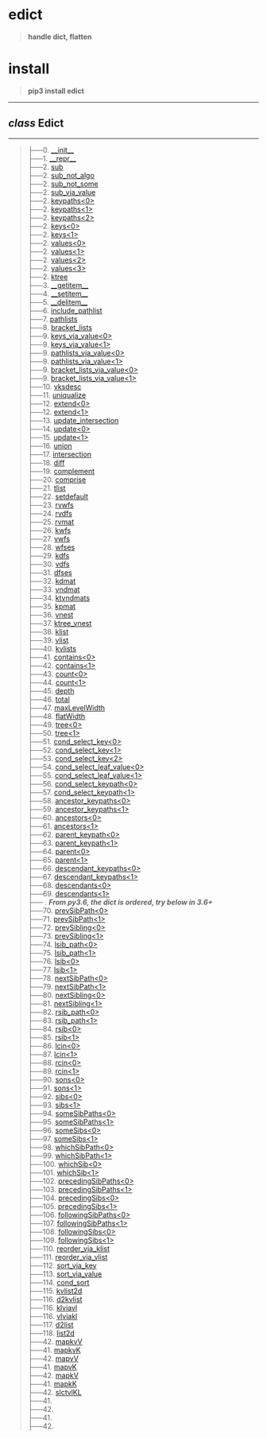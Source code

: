 # edict

>__handle dict, flatten__

# install 

>__pip3 install edict__

-----------------------------------------------------------------------

## _class_ Edict
-----------------------------------------------------------------------
>├──0. [\_\_init\_\_](edict/Images/__init__.0.png) <br>
├──1. [\_\_repr\_\_](edict/Images/__repr__.0.png)  <br>
├──2. [sub](edict/Images/sub.0.png) <br>
├──2. [sub_not_algo](edict/Images/sub.0.png) <br>
├──2. [sub_not_some](edict/Images/sub.0.png) <br>
├──2. [sub_via_value](edict/Images/sub_via_value.0.png) <br>
├──2. [keypaths\<0\>](edict/Images/keypaths.0.png)  <br>
├──2. [keypaths\<1\>](edict/Images/keypaths.1.png)  <br>
├──2. [keypaths\<2\>](edict/Images/keypaths.2.png)  <br>
├──2. [keys\<0\>](edict/Images/keys.0.png)  <br>
├──2. [keys\<1\>](edict/Images/keys.1.png)  <br>
├──2. [values\<0\>](edict/Images/values.0.png)  <br>
├──2. [values\<1\>](edict/Images/values.1.png)  <br>
├──2. [values\<2\>](edict/Images/values.2.png)  <br>
├──2. [values\<3\>](edict/Images/values.3.png)  <br>
├──2. [ktree](edict/Images/ktree.0.png)  <br>
├──3. [\_\_getitem\_\_](edict/Images/__getitem__.0.png)  <br>
├──4. [\_\_setitem\_\_](edict/Images/__setitem__.0.png)  <br>
├──5. [\_\_delitem\_\_](edict/Images/__delitem__.0.png)  <br>
├──6. [include_pathlist](edict/Images/include_pathlist.0.png)  <br>
├──7. [pathlists](edict/Images/pathlists.0.png)  <br>
├──8. [bracket_lists](edict/Images/bracket_lists.0.png)  <br>
├──9. [keys_via_value\<0\>](edict/Images/keys_via_value.0.png)  <br>
├──9. [keys_via_value\<1\>](edict/Images/keys_via_value.1.png)  <br>
├──9. [pathlists_via_value\<0\>](edict/Images/keys_via_value.0.png)  <br>
├──9. [pathlists_via_value\<1\>](edict/Images/keys_via_value.1.png)  <br>
├──9. [bracket_lists_via_value\<0\>](edict/Images/bracket_lists_via_value.0.png)  <br>
├──9. [bracket_lists_via_value\<1\>](edict/Images/bracket_lists_via_value.1.png)  <br>
├──10. [vksdesc](edict/Images/vksdesc.0.png)  <br>
├──11. [uniqualize](edict/Images/uniqualize.0.png)  <br>
├──12. [extend\<0\>](edict/Images/extend.0.png)  <br>
├──12. [extend\<1\>](edict/Images/extend.1.png)  <br>
├──13. [update_intersection](edict/Images/update_intersection.0.png)  <br>
├──14. [update\<0\>](edict/Images/update.0.png)  <br>
├──15. [update\<1\>](edict/Images/update.1.png)  <br>
├──16. [union](edict/Images/union.0.png)  <br>
├──17. [intersection](edict/Images/intersection.0.png)  <br>
├──18. [diff](edict/Images/diff.0.png)  <br>
├──19. [complement](edict/Images/complement.0.png)  <br>
├──20. [comprise](edict/Images/comprise.0.png)  <br>
├──21. [tlist](edict/Images/tlist.0.png)  <br>
├──22. [setdefault](edict/Images/setdefault.0.png)  <br>
├──23. [rvwfs](edict/Images/rvwfs.0.png)  <br>
├──24. [rvdfs](edict/Images/rvdfs.0.png)  <br>
├──25. [rvmat](edict/Images/rvmat.0.png)  <br>
├──26. [kwfs](edict/Images/wfs.0.png)  <br>
├──27. [vwfs](edict/Images/wfs.0.png)  <br>
├──28. [wfses](edict/Images/wfs.0.png)  <br>
├──29. [kdfs](edict/Images/dfs.0.png)  <br>
├──30. [vdfs](edict/Images/dfs.0.png)  <br>
├──31. [dfses](edict/Images/dfs.0.png)  <br>
├──32. [kdmat](edict/Images/kdmat.0.png)  <br>
├──33. [vndmat](edict/Images/vndmat.0.png)  <br>
├──34. [ktvndmats](edict/Images/ktvndmats.0.png)  <br>
├──35. [kpmat](edict/Images/kpmat.0.png)  <br>
├──36. [vnest](edict/Images/vnest.0.png)  <br>
├──37. [ktree_vnest](edict/Images/ktree_vnest.0.png)  <br>
├──38. [klist](edict/Images/klist.0.png)  <br>
├──39. [vlist](edict/Images/vlist.0.png)  <br>
├──40. [kvlists](edict/Images/kvlists.0.png)  <br>
├──41. [contains\<0\>](edict/Images/contains.0.png)  <br>
├──42. [contains\<1\>](edict/Images/contains.1.png)  <br>
├──43. [count\<0\>](edict/Images/count.0.png)  <br>
├──44. [count\<1\>](edict/Images/count.1.png)  <br>
├──45. [depth](edict/Images/depth.0.png)  <br>
├──46. [total](edict/Images/depth.0.png)  <br>
├──47. [maxLevelWidth](edict/Images/depth.0.png)  <br>
├──48. [flatWidth](edict/Images/depth.0.png)  <br>
├──49. [tree\<0\>](edict/Images/tree.0.png)  <br>
├──50. [tree\<1\>](edict/Images/tree.1.png)  <br>
├──51. [cond_select_key\<0\>](edict/Images/cond_select_key.0.png)  <br>
├──52. [cond_select_key\<1\>](edict/Images/cond_select_key.1.png)  <br>
├──53. [cond_select_key\<2\>](edict/Images/cond_select_key.2.png)  <br>
├──54. [cond_select_leaf_value\<0\>](edict/Images/cond_select_leaf_value.0.png)  <br>
├──55. [cond_select_leaf_value\<1\>](edict/Images/cond_select_leaf_value.1.png)  <br>
├──56. [cond_select_keypath\<0\>](edict/Images/cond_select_keypath.0.png)  <br>
├──57. [cond_select_keypath\<1\>](edict/Images/cond_select_keypath.1.png)  <br>
├──58. [ancestor_keypaths\<0\>](edict/Images/ancestors.0.png)  <br>
├──59. [ancestor_keypaths\<1\>](edict/Images/ancestors.1.png)  <br>
├──60. [ancestors\<0\>](edict/Images/ancestors.0.png)  <br>
├──61. [ancestors\<1\>](edict/Images/ancestors.1.png)  <br>
├──62. [parent_keypath\<0\>](edict/Images/parent.0.png)  <br>
├──63. [parent_keypath\<1\>](edict/Images/parent.1.png)  <br>
├──64. [parent\<0\>](edict/Images/parent.0.png)  <br>
├──65. [parent\<1\>](edict/Images/parent.1.png)  <br>
├──66. [descendant_keypaths\<0\>](edict/Images/descendants.0.png)  <br>
├──67. [descendant_keypaths\<1\>](edict/Images/descendants.1.png)  <br>
├──68. [descendants\<0\>](edict/Images/descendants.0.png)  <br>
├──69. [descendants\<1\>](edict/Images/descendants.1.png)  <br>
├──  . **_From py3.6, the dict is ordered, try below in 3.6+_**<br>
├──70. [prevSibPath\<0\>](edict/Images/lsib.0.png)  <br>
├──71. [prevSibPath\<1\>](edict/Images/lsib.1.png)  <br>
├──72. [prevSibling\<0\>](edict/Images/lsib.0.png)  <br>
├──73. [prevSibling\<1\>](edict/Images/lsib.1.png)  <br>
├──74. [lsib_path\<0\>](edict/Images/lsib.0.png)  <br>
├──75. [lsib_path\<1\>](edict/Images/lsib.1.png)  <br>
├──76. [lsib\<0\>](edict/Images/lsib.0.png)  <br>
├──77. [lsib\<1\>](edict/Images/lsib.1.png)  <br>
├──78. [nextSibPath\<0\>](edict/Images/nextSibPath.0.png)  <br>
├──79. [nextSibPath\<1\>](edict/Images/nextSibPath.1.png)  <br>
├──80. [nextSibling\<0\>](edict/Images/nextSibling.0.png)  <br>
├──81. [nextSibling\<1\>](edict/Images/nextSibling.1.png)  <br>
├──82. [rsib_path\<0\>](edict/Images/rsib.0.png)  <br>
├──83. [rsib_path\<1\>](edict/Images/rsib.1.png)  <br>
├──84. [rsib\<0\>](edict/Images/rsib.0.png)  <br>
├──85. [rsib\<1\>](edict/Images/rsib.1.png)  <br>
├──86. [lcin\<0\>](edict/Images/lcin.0.png)  <br>
├──87. [lcin\<1\>](edict/Images/lcin.1.png)  <br>
├──88. [rcin\<0\>](edict/Images/rcin.0.png)  <br>
├──89. [rcin\<1\>](edict/Images/rcin.1.png)  <br>
├──90. [sons\<0\>](edict/Images/sons.0.png)  <br>
├──91. [sons\<1\>](edict/Images/sons.1.png)  <br>
├──92. [sibs\<0\>](edict/Images/sibs.0.png)  <br>
├──93. [sibs\<1\>](edict/Images/sibs.1.png)  <br>
├──94. [someSibPaths\<0\>](edict/Images/some_sibs.0.png)  <br>
├──95. [someSibPaths\<1\>](edict/Images/some_sibs.1.png)  <br>
├──96. [someSibs\<0\>](edict/Images/some_sibs.0.png)  <br>
├──97. [someSibs\<1\>](edict/Images/some_sibs.1.png)  <br>
├──98. [whichSibPath\<0\>](edict/Images/which_sib.0.png)  <br>
├──99. [whichSibPath\<1\>](edict/Images/which_sib.1.png)  <br>
├──100. [whichSib\<0\>](edict/Images/which_sib.0.png)  <br>
├──101. [whichSib\<1\>](edict/Images/which_sib.1.png)  <br>
├──102. [precedingSibPaths\<0\>](edict/Images/preceding_sibs.0.png)  <br>
├──103. [precedingSibPaths\<1\>](edict/Images/preceding_sibs.1.png)  <br>
├──104. [precedingSibs\<0\>](edict/Images/preceding_sibs.0.png)  <br>
├──105. [precedingSibs\<1\>](edict/Images/preceding_sibs.1.png)  <br>
├──106. [followingSibPaths\<0\>](edict/Images/following_sibs.0.png)  <br>
├──107. [followingSibPaths\<1\>](edict/Images/following_sibs.1.png)  <br>
├──108. [followingSibs\<0\>](edict/Images/following_sibs.0.png)  <br>
├──109. [followingSibs\<1\>](edict/Images/following_sibs.1.png)  <br>
├──110. [reorder_via_klist](edict/Images/reorder_via_klist.0.png)  <br>
├──111. [reorder_via_vlist](edict/Images/reorder_via_vlist.0.png)  <br>
├──112. [sort_via_key](edict/Images/sort_via_key.0.png)  <br>
├──113. [sort_via_value](edict/Images/sort_via_value.0.png)  <br>
├──114. [cond_sort](edict/Images/cond_sort.0.png)  <br>
├──115. [kvlist2d](edict/Images/.0.png)  <br>
├──116. [d2kvlist](edict/Images/.0.png)  <br>
├──116. [klviavl](edict/Images/.0.png)  <br>
├──116. [vlviakl](edict/Images/.0.png)  <br>
├──117. [d2list](edict/Images/.0.png)  <br>
├──118. [list2d](edict/Images/.0.png)  <br>
├──42. [mapkvV](edict/Images/mapkvV.0.png)  <br>
├──41. [mapkvK](edict/Images/mapkvK.0.png)  <br>
├──42. [mapvV](edict/Images/mapvV.0.png)  <br>
├──41. [mapvK](edict/Images/mapvK.0.png)  <br>
├──42. [mapkV](edict/Images/mapkV.0.png)  <br>
├──41. [mapkK](edict/Images/mapkK.0.png)  <br>
├──42. [slctvlKL](edict/Images/slctvlKL.0.png)  <br>
├──41. [](edict/Images/.0.png)  <br>
├──42. [](edict/Images/.0.png)  <br>
├──41. [](edict/Images/.0.png)  <br>
├──42. [](edict/Images/.0.png)  <br>
